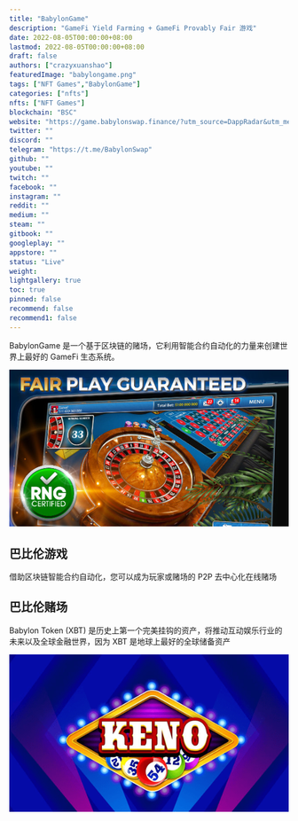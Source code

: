 ```yaml
---
title: "BabylonGame"
description: "GameFi Yield Farming + GameFi Provably Fair 游戏"
date: 2022-08-05T00:00:00+08:00
lastmod: 2022-08-05T00:00:00+08:00
draft: false
authors: ["crazyxuanshao"]
featuredImage: "babylongame.png"
tags: ["NFT Games","BabylonGame"]
categories: ["nfts"]
nfts: ["NFT Games"]
blockchain: "BSC"
website: "https://game.babylonswap.finance/?utm_source=DappRadar&utm_medium=deeplink&utm_campaign=visit-website"
twitter: ""
discord: ""
telegram: "https://t.me/BabylonSwap"
github: ""
youtube: ""
twitch: ""
facebook: ""
instagram: ""
reddit: ""
medium: ""
steam: ""
gitbook: ""
googleplay: ""
appstore: ""
status: "Live"
weight: 
lightgallery: true
toc: true
pinned: false
recommend: false
recommend1: false
---
```


<p>BabylonGame 是一个基于区块链的赌场，它利用智能合约自动化的力量来创建世界上最好的 GameFi 生态系统。</p>

![560_2461341052](560_2461341052.png)

## 巴比伦游戏

借助区块链智能合约自动化，您可以成为玩家或赌场的 P2P 去中心化在线赌场

## 巴比伦赌场
Babylon Token (XBT) 是历史上第一个完美挂钩的资产，将推动互动娱乐行业的未来以及全球金融世界，因为 XBT 是地球上最好的全球储备资产

![keno_pbpyxz](keno_pbpyxz.png)




































